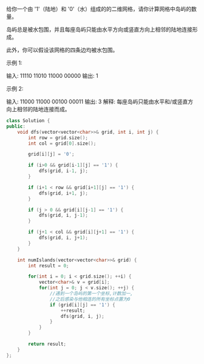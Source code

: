 给你一个由 '1'（陆地）和 '0'（水）组成的的二维网格，请你计算网格中岛屿的数量。

岛屿总是被水包围，并且每座岛屿只能由水平方向或竖直方向上相邻的陆地连接形成。

此外，你可以假设该网格的四条边均被水包围。

 

示例 1:

输入:
11110
11010
11000
00000
输出: 1


示例 2:

输入:
11000
11000
00100
00011
输出: 3
解释: 每座岛屿只能由水平和/或竖直方向上相邻的陆地连接而成。

```cpp
class Solution {
public:
    void dfs(vector<vector<char>>& grid, int i, int j) {
        int row = grid.size();
        int col = grid[0].size();

        grid[i][j] = '0';

        if (i>0 && grid[i-1][j] == '1') {
            dfs(grid, i-1, j);
        }

        if (i+1 < row && grid[i+1][j] == '1') {
            dfs(grid, i+1, j);
        }

        if (j > 0 && grid[i][j-1] == '1') {
            dfs(grid, i, j-1);
        }

        if (j+1 < col && grid[i][j+1] == '1') {
            dfs(grid, i, j+1);
        }
    }

    int numIslands(vector<vector<char>>& grid) {
        int result = 0;

        for(int i = 0; i < grid.size(); ++i) {
            vector<char>& v = grid[i];
            for(int j = 0; j < v.size(); ++j) {
                //遇到一个岛屿的第一个坐标,计数加一,
                //之后感染与他相连的所有坐标点置为0
                if (grid[i][j] == '1') {
                    ++result;
                    dfs(grid, i, j);
                }
            }
        }

        return result;
    }
};
